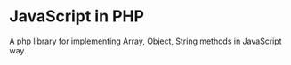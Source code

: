 # JavaScript in PHP

A php library for implementing Array, Object, String methods in JavaScript way.
